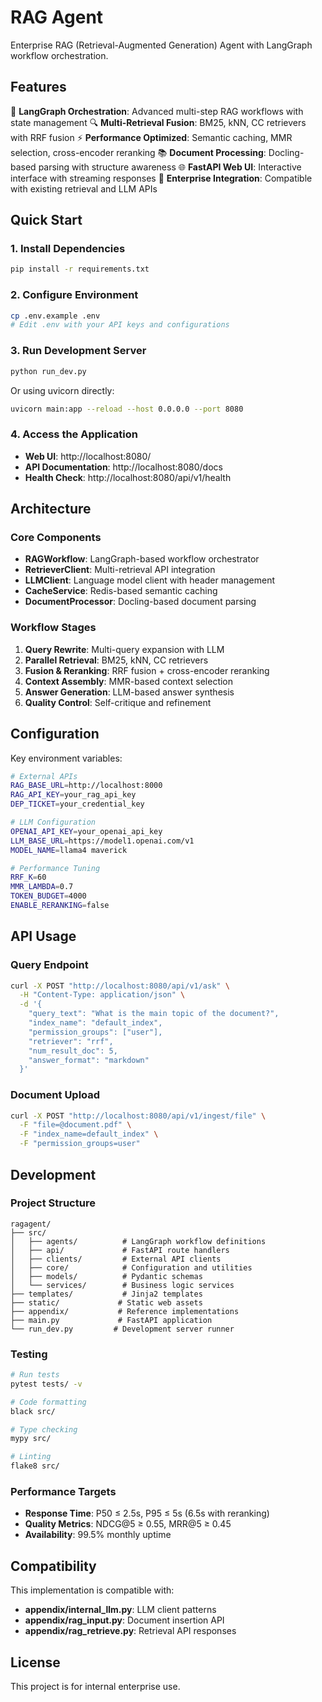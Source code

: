 # RAG Agent

Enterprise RAG (Retrieval-Augmented Generation) Agent with LangGraph workflow orchestration.

## Features

🤖 **LangGraph Orchestration**: Advanced multi-step RAG workflows with state management
🔍 **Multi-Retrieval Fusion**: BM25, kNN, CC retrievers with RRF fusion
⚡ **Performance Optimized**: Semantic caching, MMR selection, cross-encoder reranking
📚 **Document Processing**: Docling-based parsing with structure awareness
🌐 **FastAPI Web UI**: Interactive interface with streaming responses
🔗 **Enterprise Integration**: Compatible with existing retrieval and LLM APIs

## Quick Start

### 1. Install Dependencies

```bash
pip install -r requirements.txt
```

### 2. Configure Environment

```bash
cp .env.example .env
# Edit .env with your API keys and configurations
```

### 3. Run Development Server

```bash
python run_dev.py
```

Or using uvicorn directly:

```bash
uvicorn main:app --reload --host 0.0.0.0 --port 8080
```

### 4. Access the Application

- **Web UI**: http://localhost:8080/
- **API Documentation**: http://localhost:8080/docs
- **Health Check**: http://localhost:8080/api/v1/health

## Architecture

### Core Components

- **RAGWorkflow**: LangGraph-based workflow orchestrator
- **RetrieverClient**: Multi-retrieval API integration
- **LLMClient**: Language model client with header management
- **CacheService**: Redis-based semantic caching
- **DocumentProcessor**: Docling-based document parsing

### Workflow Stages

1. **Query Rewrite**: Multi-query expansion with LLM
2. **Parallel Retrieval**: BM25, kNN, CC retrievers
3. **Fusion & Reranking**: RRF fusion + cross-encoder reranking
4. **Context Assembly**: MMR-based context selection
5. **Answer Generation**: LLM-based answer synthesis
6. **Quality Control**: Self-critique and refinement

## Configuration

Key environment variables:

```bash
# External APIs
RAG_BASE_URL=http://localhost:8000
RAG_API_KEY=your_rag_api_key
DEP_TICKET=your_credential_key

# LLM Configuration
OPENAI_API_KEY=your_openai_api_key
LLM_BASE_URL=https://model1.openai.com/v1
MODEL_NAME=llama4 maverick

# Performance Tuning
RRF_K=60
MMR_LAMBDA=0.7
TOKEN_BUDGET=4000
ENABLE_RERANKING=false
```

## API Usage

### Query Endpoint

```bash
curl -X POST "http://localhost:8080/api/v1/ask" \
  -H "Content-Type: application/json" \
  -d '{
    "query_text": "What is the main topic of the document?",
    "index_name": "default_index",
    "permission_groups": ["user"],
    "retriever": "rrf",
    "num_result_doc": 5,
    "answer_format": "markdown"
  }'
```

### Document Upload

```bash
curl -X POST "http://localhost:8080/api/v1/ingest/file" \
  -F "file=@document.pdf" \
  -F "index_name=default_index" \
  -F "permission_groups=user"
```

## Development

### Project Structure

```
ragagent/
├── src/
│   ├── agents/          # LangGraph workflow definitions
│   ├── api/             # FastAPI route handlers
│   ├── clients/         # External API clients
│   ├── core/            # Configuration and utilities
│   ├── models/          # Pydantic schemas
│   └── services/        # Business logic services
├── templates/           # Jinja2 templates
├── static/             # Static web assets
├── appendix/           # Reference implementations
├── main.py             # FastAPI application
└── run_dev.py         # Development server runner
```

### Testing

```bash
# Run tests
pytest tests/ -v

# Code formatting
black src/

# Type checking
mypy src/

# Linting
flake8 src/
```

### Performance Targets

- **Response Time**: P50 ≤ 2.5s, P95 ≤ 5s (6.5s with reranking)
- **Quality Metrics**: NDCG@5 ≥ 0.55, MRR@5 ≥ 0.45
- **Availability**: 99.5% monthly uptime

## Compatibility

This implementation is compatible with:

- **appendix/internal_llm.py**: LLM client patterns
- **appendix/rag_input.py**: Document insertion API
- **appendix/rag_retrieve.py**: Retrieval API responses

## License

This project is for internal enterprise use.